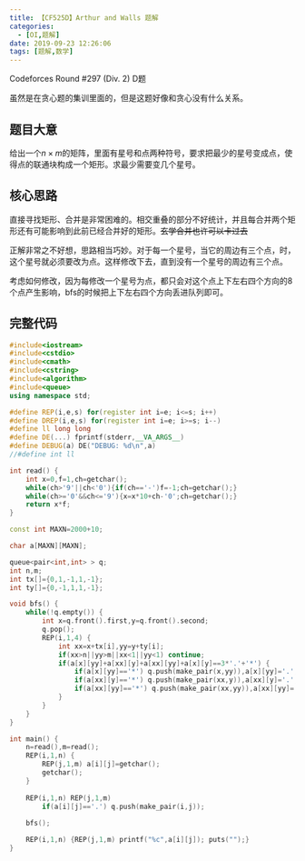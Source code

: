 ```yaml
---
title: 【CF525D】Arthur and Walls 题解
categories:
  - [OI,题解]   
date: 2019-09-23 12:26:06
tags: [题解,数学]
---
```


Codeforces Round #297 (Div. 2) D题

<!--more-->

虽然是在贪心题的集训里面的，但是这题好像和贪心没有什么关系。

## 题目大意

给出一个$n\times m$的矩阵，里面有星号和点两种符号，要求把最少的星号变成点，使得点的联通块构成一个矩形。求最少需要变几个星号。

 

## 核心思路

直接寻找矩形、合并是非常困难的。相交重叠的部分不好统计，并且每合并两个矩形还有可能影响到此前已经合并好的矩形。~~玄学合并也许可以卡过去~~

正解非常之不好想，思路相当巧妙。对于每一个星号，当它的周边有三个点，时，这个星号就必须要改为点。这样修改下去，直到没有一个星号的周边有三个点。

考虑如何修改，因为每修改一个星号为点，都只会对这个点上下左右四个方向的8个点产生影响，bfs的时候把上下左右四个方向丢进队列即可。

## 完整代码

```cpp
#include<iostream>
#include<cstdio>
#include<cmath>
#include<cstring>
#include<algorithm>
#include<queue>
using namespace std;

#define REP(i,e,s) for(register int i=e; i<=s; i++)
#define DREP(i,e,s) for(register int i=e; i>=s; i--)
#define ll long long
#define DE(...) fprintf(stderr,__VA_ARGS__)
#define DEBUG(a) DE("DEBUG: %d\n",a)
//#define int ll

int read() {
	int x=0,f=1,ch=getchar();
	while(ch>'9'||ch<'0'){if(ch=='-')f=-1;ch=getchar();}
	while(ch>='0'&&ch<='9'){x=x*10+ch-'0';ch=getchar();}
	return x*f;
}

const int MAXN=2000+10;

char a[MAXN][MAXN];

queue<pair<int,int> > q;
int n,m;
int tx[]={0,1,-1,1,-1};
int ty[]={0,-1,1,1,-1};

void bfs() {
	while(!q.empty()) {
		int x=q.front().first,y=q.front().second;
		q.pop();
		REP(i,1,4) {
			int xx=x+tx[i],yy=y+ty[i];
			if(xx>n||yy>m||xx<1||yy<1) continue;
			if(a[x][yy]+a[xx][y]+a[xx][yy]+a[x][y]==3*'.'+'*') {
				if(a[x][yy]=='*') q.push(make_pair(x,yy)),a[x][yy]='.';
				if(a[xx][y]=='*') q.push(make_pair(xx,y)),a[xx][y]='.';
				if(a[xx][yy]=='*') q.push(make_pair(xx,yy)),a[xx][yy]='.';
			}
		}
	}
}

int main() {
	n=read(),m=read();
	REP(i,1,n) {
		REP(j,1,m) a[i][j]=getchar();
		getchar();
	}
	
	REP(i,1,n) REP(j,1,m) 
		if(a[i][j]=='.') q.push(make_pair(i,j));
	
	bfs();

	REP(i,1,n) {REP(j,1,m) printf("%c",a[i][j]); puts("");}
}
```

